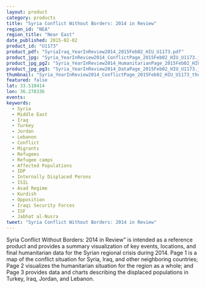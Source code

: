 ```yaml
---
layout: product
category: products
title: "Syria Conflict Without Borders: 2014 in Review"
region_id: "NEA"
region_title: "Near East"
date_published: 2015-02-02
product_id: "U1173"
product_pdf: "SyriaIraq_YearInReview2014_2015Feb02_HIU_U1173.pdf"
product_jpg: "Syria_YearInReview2014_ConflictPage_2015Feb02_HIU_U1173.jpg"
product_jpg_pg2: "Syria_YearInReview2014_HumanitarianPage_2015Feb02_HIU_U1173.jpg"
product_jpg_pg3: "Syria_YearInReview2014_DataPage_2015Feb02_HIU_U1173.jpg"
thumbnail: "Syria_YearInReview2014_ConflictPage_2015Feb02_HIU_U1173_thumb.jpg"
featured: false
lat: 33.510414 
lon: 36.278336
events:
keywords:
  - Syria
  - Middle East
  - Iraq
  - Turkey
  - Jordan
  - Lebanon
  - Conflict
  - Migrants
  - Refugees
  - Refugee camps
  - Affected Populations
  - IDP
  - Internally Displaced Perons
  - ISIL
  - Asad Regime
  - Kurdish
  - Opposition
  - Iraqi Security Forces
  - ISF
  - Jabhat al-Nusra
tweet: "Syria Conflict Without Borders: 2014 in Review"
---
```

Syria Conflict Without Borders:  2014 in Review” is intended as a reference product and provides a summary visualization of key events, locations, and final humanitarian data for the Syrian regional crisis during 2014.  Page 1 is a map of the conflict situation for Syria, Iraq, and other neighboring countries; Page 2 visualizes the humanitarian situation for the region as a whole; and Page 3 provides data and charts describing the displaced populations in Turkey, Iraq, Jordan, and Lebanon.
